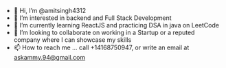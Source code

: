- 👋 Hi, I’m @amitsingh4312
- 👀 I’m interested in backend and Full Stack Development
- 🌱 I’m currently learning ReactJS and practicing DSA in java on LeetCode
- 💞️ I’m looking to collaborate on working in a Startup or a reputed company where I can showcase my skills
- 📫 How to reach me ... call +14168750947, or write an email at askammy.94@gmail.com

